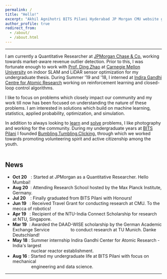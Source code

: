 ```yaml
---
permalink: /
title: "Hello!"
excerpt: "Akhil Agnihotri BITS Pilani Hyderabad JP Morgan CMU website github"
author_profile: true
redirect_from: 
  - /about/
  - /about.html
---
```




------

I am currently a Quantitative Researcher at [JPMorgan Chase & Co.](https://www.jpmorgan.com/solutions/cib/markets/global-equities) working towards market-aware revenue outlier detection. Prior to this, I was fortunate enough to work with [Prof. Ding Zhao](http://www.andrew.cmu.edu/user/dingzhao/) at [Carnegie Mellon University](http://www.andrew.cmu.edu/user/dingzhao/) on indoor SLAM and LiDAR sensor optimization for my undergraduate thesis. During Summer '19 and '18, I interned at [Indira Gandhi Centre for Atomic Research](http://www.igcar.gov.in/) working on reinforcement learning and closed-loop control algorithms.

I like to focus on problems which closely impact our community and my work till now has been focused on understanding the nature of these problems. I am interested in solutions which build on machine learning, statistics, applied probability, optimization, and simulation. 

In addition to always looking to [learn](https://www.feynmanlectures.caltech.edu/) and [solve](/projects) problems, I like photography and working for the community. During my undergraduate years at [BITS Pilani](https://www.bits-pilani.ac.in/) I founded [Bumbling.Tumbling.Clicking.](https://www.bumblingtumblingclicking.in/) through which we worked towards promoting volunteering spirit and active citizenship among the youth.  
<br/>

## News   

* **Oct 20**<span style="display:inline-block; width: 9px;"></span> : Started at JPMorgan as a Quantitative Researcher. Hello Mumbai!
* **Aug 20**&nbsp; : Attending Research School hosted by the Max Planck Institute, Germany.
* **Jul 20**&ensp;&nbsp; : Finally graduated from BITS Pilani with Honours! 
* **Jun 19**&ensp; : Received Travel Grant for conducting research at CMU. To the mecca of robotics!
* **Apr 19**&ensp; : Recipient of the NTU-India Connect Scholarship for research at NTU, Singapore.
* **Mar 19**&nbsp; : Awarded the DAAD-WISE scholarship by the German Academic Exchange Service &emsp;&emsp;&emsp;&emsp;&nbsp; to conduct research at TU Munich. Danke Deutschland!
* **May 18** : Summer internship Indira Gandhi Center for Atomic Research - India's largest <br/> &emsp;&emsp;&emsp;&emsp; nuclear reactor establishment.
* **Aug 16** : Started my undergraduate life at BITS Pilani with focus on mechanical <br/> &emsp;&emsp;&emsp;&emsp; engineering and data science.

-----

<div style="width:300px; margin:auto;">
  <script type="text/javascript" src="//rf.revolvermaps.com/0/0/6.js?i=5t259rss3n1&amp;m=1&amp;c=ff0000&amp;cr1=ffffff&amp;f=calibri&amp;l=0&amp;s=300" async="async"></script>
</div>

